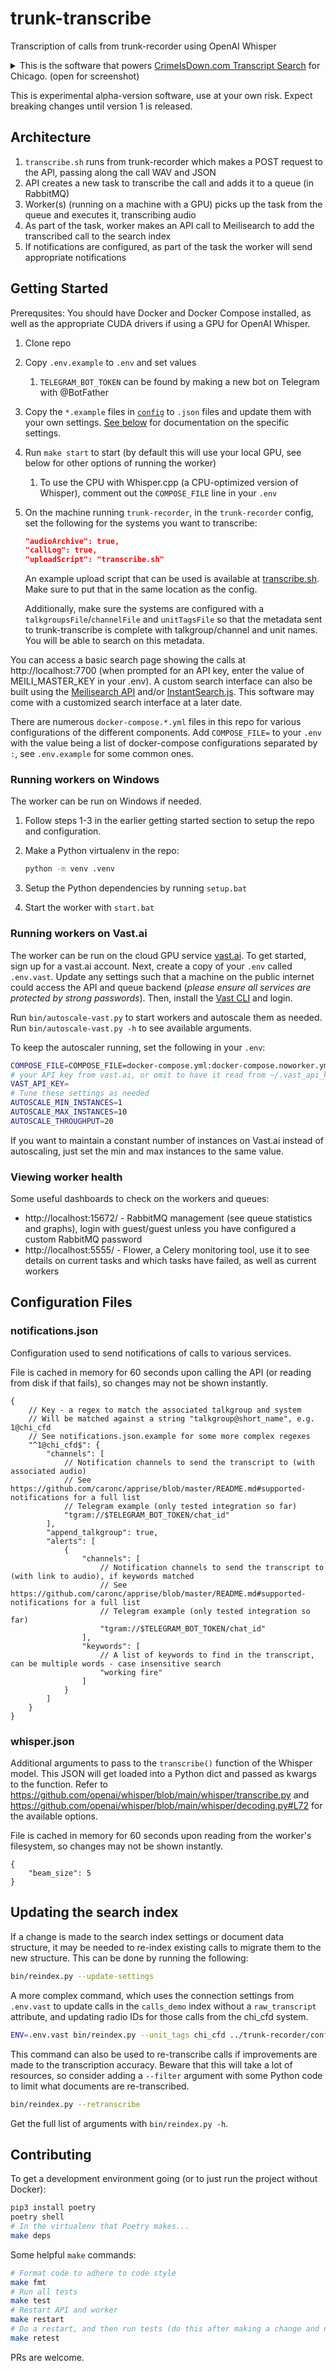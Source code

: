# trunk-transcribe
Transcription of calls from trunk-recorder using OpenAI Whisper

<details>
  <summary>This is the software that powers <a href="https://crimeisdown.com/transcripts/search">CrimeIsDown.com Transcript Search</a> for Chicago. (open for screenshot)</summary>

  ![Transcript Search Page](https://user-images.githubusercontent.com/498525/215303132-9249123f-0fcd-41a4-b29e-8d9c5847e663.png)

</details>

This is experimental alpha-version software, use at your own risk. Expect breaking changes until version 1 is released.

## Architecture

1. `transcribe.sh` runs from trunk-recorder which makes a POST request to the API, passing along the call WAV and JSON
1. API creates a new task to transcribe the call and adds it to a queue (in RabbitMQ)
1. Worker(s) (running on a machine with a GPU) picks up the task from the queue and executes it, transcribing audio
1. As part of the task, worker makes an API call to Meilisearch to add the transcribed call to the search index
1. If notifications are configured, as part of the task the worker will send appropriate notifications

## Getting Started

Prerequsites: You should have Docker and Docker Compose installed, as well as the appropriate CUDA drivers if using a GPU for OpenAI Whisper.

1. Clone repo
1. Copy `.env.example` to `.env` and set values
    1. `TELEGRAM_BOT_TOKEN` can be found by making a new bot on Telegram with @BotFather
1. Copy the `*.example` files in [`config`](./config/) to `.json` files and update them with your own settings. [See below](#configuration-files) for documentation on the specific settings.
1. Run `make start` to start (by default this will use your local GPU, see below for other options of running the worker)
    1. To use the CPU with Whisper.cpp (a CPU-optimized version of Whisper), comment out the `COMPOSE_FILE` line in your `.env`
1. On the machine running `trunk-recorder`, in the `trunk-recorder` config, set the following for the systems you want to transcribe:

    ```json
    "audioArchive": true,
    "callLog": true,
    "uploadScript": "transcribe.sh"
    ```
    An example upload script that can be used is available at [transcribe.sh](./transcribe.sh). Make sure to put that in the same location as the config.

    Additionally, make sure the systems are configured with a `talkgroupsFile`/`channelFile` and `unitTagsFile` so that the metadata sent to trunk-transcribe is complete with talkgroup/channel and unit names. You will be able to search on this metadata.

You can access a basic search page showing the calls at http://localhost:7700 (when prompted for an API key, enter the value of MEILI_MASTER_KEY in your .env). A custom search interface can also be built using the [Meilisearch API](https://docs.meilisearch.com/learn/getting_started/quick_start.html) and/or [InstantSearch.js](https://github.com/meilisearch/instant-meilisearch). This software may come with a customized search interface at a later date.

There are numerous `docker-compose.*.yml` files in this repo for various configurations of the different components. Add `COMPOSE_FILE=` to your `.env` with the value being a list of docker-compose configurations separated by `:`, see `.env.example` for some common ones.

### Running workers on Windows

The worker can be run on Windows if needed.

1. Follow steps 1-3 in the earlier getting started section to setup the repo and configuration.
1. Make a Python virtualenv in the repo:

    ```bat
    python -m venv .venv
    ```

1. Setup the Python dependencies by running `setup.bat`
1. Start the worker with `start.bat`

### Running workers on Vast.ai

The worker can be run on the cloud GPU service [vast.ai](https://vast.ai/). To get started, sign up for a vast.ai account. Next, create a copy of your `.env` called `.env.vast`. Update any settings such that a machine on the public internet could access the API and queue backend (*please ensure all services are protected by strong passwords*). Then, install the [Vast CLI](https://console.vast.ai/cli/) and login.

Run `bin/autoscale-vast.py` to start workers and autoscale them as needed. Run `bin/autoscale-vast.py -h` to see available arguments.

To keep the autoscaler running, set the following in your `.env`:

```bash
COMPOSE_FILE=COMPOSE_FILE=docker-compose.yml:docker-compose.noworker.yml:docker-compose.autoscaler.yml
# your API key from vast.ai, or omit to have it read from ~/.vast_api_key
VAST_API_KEY=
# Tune these settings as needed
AUTOSCALE_MIN_INSTANCES=1
AUTOSCALE_MAX_INSTANCES=10
AUTOSCALE_THROUGHPUT=20
```

If you want to maintain a constant number of instances on Vast.ai instead of autoscaling, just set the min and max instances to the same value.

### Viewing worker health

Some useful dashboards to check on the workers and queues:

- http://localhost:15672/ - RabbitMQ management (see queue statistics and graphs), login with guest/guest unless you have configured a custom RabbitMQ password
- http://localhost:5555/ - Flower, a Celery monitoring tool, use it to see details on current tasks and which tasks have failed, as well as current workers

## Configuration Files

### notifications.json

Configuration used to send notifications of calls to various services.

File is cached in memory for 60 seconds upon calling the API (or reading from disk if that fails), so changes may not be shown instantly.

```jsonc
{
    // Key - a regex to match the associated talkgroup and system
    // Will be matched against a string "talkgroup@short_name", e.g. 1@chi_cfd
    // See notifications.json.example for some more complex regexes
    "^1@chi_cfd$": {
        "channels": [
            // Notification channels to send the transcript to (with associated audio)
            // See https://github.com/caronc/apprise/blob/master/README.md#supported-notifications for a full list
            // Telegram example (only tested integration so far)
            "tgram://$TELEGRAM_BOT_TOKEN/chat_id"
        ],
        "append_talkgroup": true,
        "alerts": [
            {
                "channels": [
                    // Notification channels to send the transcript to (with link to audio), if keywords matched
                    // See https://github.com/caronc/apprise/blob/master/README.md#supported-notifications for a full list
                    // Telegram example (only tested integration so far)
                    "tgram://$TELEGRAM_BOT_TOKEN/chat_id"
                ],
                "keywords": [
                    // A list of keywords to find in the transcript, can be multiple words - case insensitive search
                    "working fire"
                ]
            }
        ]
    }
}
```

### whisper.json

Additional arguments to pass to the `transcribe()` function of the Whisper model. This JSON will get loaded into a Python dict and passed as kwargs to the function. Refer to https://github.com/openai/whisper/blob/main/whisper/transcribe.py and https://github.com/openai/whisper/blob/main/whisper/decoding.py#L72 for the available options.

File is cached in memory for 60 seconds upon reading from the worker's filesystem, so changes may not be shown instantly.

```jsonc
{
    "beam_size": 5
}
```

## Updating the search index

If a change is made to the search index settings or document data structure, it may be needed to re-index existing calls to migrate them to the new structure. This can be done by running the following:

```bash
bin/reindex.py --update-settings
```

A more complex command, which uses the connection settings from `.env.vast` to update calls in the `calls_demo` index without a `raw_transcript` attribute, and updating radio IDs for those calls from the chi_cfd system.

```bash
ENV=.env.vast bin/reindex.py --unit_tags chi_cfd ../trunk-recorder/config/cfd-radio-ids.csv --filter 'not hasattr(document, "raw_transcript")' --index calls_demo
```

This command can also be used to re-transcribe calls if improvements are made to the transcription accuracy. Beware that this will take a lot of resources, so consider adding a `--filter` argument with some Python code to limit what documents are re-transcribed.

```bash
bin/reindex.py --retranscribe
```

Get the full list of arguments with `bin/reindex.py -h`.

## Contributing

To get a development environment going (or to just run the project without Docker):

```bash
pip3 install poetry
poetry shell
# In the virtualenv that Poetry makes...
make deps
```

Some helpful `make` commands:

```bash
# Format code to adhere to code style
make fmt
# Run all tests
make test
# Restart API and worker
make restart
# Do a restart, and then run tests (do this after making a change and needing to run tests again)
make retest
```

PRs are welcome.
